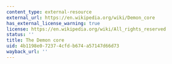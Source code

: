 ```yaml
---
content_type: external-resource
external_url: https://en.wikipedia.org/wiki/Demon_core
has_external_license_warning: true
license: https://en.wikipedia.org/wiki/All_rights_reserved
status: ''
title: The Demon core
uid: 4b1198e0-7237-4cfd-b674-a57147d66d73
wayback_url: ''
---
```

